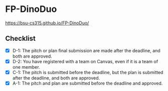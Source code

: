 # FP-DinoDuo
https://bsu-cs315.github.io/FP-DinoDuo/
## Checklist
- [x] D-1: The pitch or plan final submission are made after the deadline, and both are approved.
- [x] D-2: You have registered with a team on Canvas, even if it is a team of one member.
- [x] C-1: The pitch is submitted before the deadline, but the plan is submitted after the deadline, and both are approved.
- [x] A-1: The pitch and plan are submitted before the deadline and approved.
